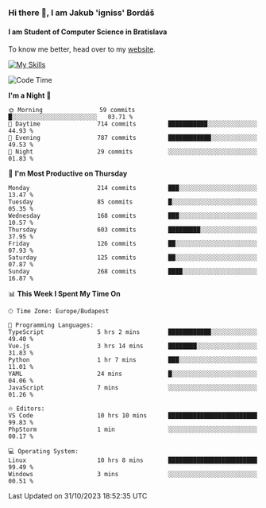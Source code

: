 ### Hi there 👋, I am Jakub 'igniss' Bordáš

#### I am Student of Computer Science in Bratislava
To know me better, head over to my [website](https://bordas.sk).

[![My Skills](https://skillicons.dev/icons?i=js,html,css,figma,svelte,java,kotlin,python,postgresql,typescript,nest,nodejs)](https://bordas.sk)


<!--START_SECTION:waka-->
![Code Time](http://img.shields.io/badge/Code%20Time-1%2C256%20hrs%2041%20mins-blue)

**I'm a Night 🦉** 

```text
🌞 Morning                59 commits          █░░░░░░░░░░░░░░░░░░░░░░░░   03.71 % 
🌆 Daytime                714 commits         ███████████░░░░░░░░░░░░░░   44.93 % 
🌃 Evening                787 commits         ████████████░░░░░░░░░░░░░   49.53 % 
🌙 Night                  29 commits          ░░░░░░░░░░░░░░░░░░░░░░░░░   01.83 % 
```
📅 **I'm Most Productive on Thursday** 

```text
Monday                   214 commits         ███░░░░░░░░░░░░░░░░░░░░░░   13.47 % 
Tuesday                  85 commits          █░░░░░░░░░░░░░░░░░░░░░░░░   05.35 % 
Wednesday                168 commits         ███░░░░░░░░░░░░░░░░░░░░░░   10.57 % 
Thursday                 603 commits         █████████░░░░░░░░░░░░░░░░   37.95 % 
Friday                   126 commits         ██░░░░░░░░░░░░░░░░░░░░░░░   07.93 % 
Saturday                 125 commits         ██░░░░░░░░░░░░░░░░░░░░░░░   07.87 % 
Sunday                   268 commits         ████░░░░░░░░░░░░░░░░░░░░░   16.87 % 
```


📊 **This Week I Spent My Time On** 

```text
🕑︎ Time Zone: Europe/Budapest

💬 Programming Languages: 
TypeScript               5 hrs 2 mins        ████████████░░░░░░░░░░░░░   49.40 % 
Vue.js                   3 hrs 14 mins       ████████░░░░░░░░░░░░░░░░░   31.83 % 
Python                   1 hr 7 mins         ███░░░░░░░░░░░░░░░░░░░░░░   11.01 % 
YAML                     24 mins             █░░░░░░░░░░░░░░░░░░░░░░░░   04.06 % 
JavaScript               7 mins              ░░░░░░░░░░░░░░░░░░░░░░░░░   01.26 % 

🔥 Editors: 
VS Code                  10 hrs 10 mins      █████████████████████████   99.83 % 
PhpStorm                 1 min               ░░░░░░░░░░░░░░░░░░░░░░░░░   00.17 % 

💻 Operating System: 
Linux                    10 hrs 8 mins       █████████████████████████   99.49 % 
Windows                  3 mins              ░░░░░░░░░░░░░░░░░░░░░░░░░   00.51 % 
```


 Last Updated on 31/10/2023 18:52:35 UTC
<!--END_SECTION:waka-->
